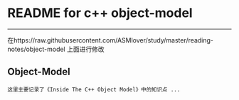 # **README for c++ object-model** #
*** 
在https://raw.githubusercontent.com/ASMlover/study/master/reading-notes/object-model 上面进行修改
## **Object-Model** ##
    这里主要记录了《Inside The C++ Object Model》中的知识点 ...